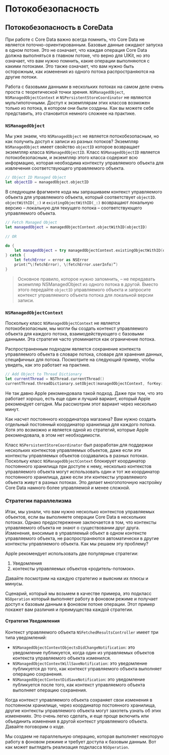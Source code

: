 # Потокобезопасность

## Потокобезопасность в CoreData
При работе с Core Data важно всегда помнить, что Core Data не является поточно-ориентированным. Базовые данные ожидают запуска в одном потоке. Это не означает, что каждая операция Core Data должна выполняться в главном потоке, что верно для UIKit, но это означает, что вам нужно помнить, какие операции выполняются с какими потоками. Это также означает, что вам нужно быть осторожным, как изменения из одного потока распространяются на другие потоки.

Работа с базовыми данными в нескольких потоках на самом деле очень проста с теоретической точки зрения. `NSManagedObject`, `NSManagedObjectContext` и `NSPersistentStoreCoordinator` не являются мультипоточными. Доступ к экземплярам этих классов возможен только из потока, в котором они были созданы. Как вы можете себе представить, это становится немного сложнее на практике.

### `NSManagedObject`
Мы уже знаем, что `NSManagedObject` не является потокобезопасным, но как получить доступ к записи из разных потоков? Экземпляр `NSManagedObject` имеет свойство `objectID` которое возвращает экземпляр класса `NSManagedObjectID`. Класс `NSManagedObjectID` является потокобезопасным, и экземпляр этого класса содержит всю информацию, которая необходима контексту управляемого объекта для извлечения соответствующего управляемого объекта.
```swift
// Object ID Managed Object
let objectID = managedObject.objectID
```
В следующем фрагменте кода мы запрашиваем контекст управляемого объекта для управляемого объекта, который соответствует `objectID`. `objectWithID(_:)` и `existingObjectWithID(_:)` возвращают локальную версию – локальную для текущего потока – соответствующего управляемого объекта.
```swift
// Fetch Managed Object
let managedObject = managedObjectContext.objectWithID(objectID)
 
// OR
 
do {
    let managedObject = try managedObjectContext.existingObjectWithID(objectID)
} catch {
    let fetchError = error as NSError
    print(“\(fetchError), \(fetchError.userInfo)”)
}
```
> Основное правило, которое нужно запомнить, – не передавать экземпляр NSManagedObject из одного потока в другой. Вместо этого передайте `objectID` управляемого объекта и запросите контекст управляемого объекта потока для локальной версии записи.

### `NSManagedObjectContext`
Поскольку класс `NSManagedObjectContext` не является потокобезопасным, мы могли бы создать контекст управляемого объекта для каждого потока, взаимодействующего с базовыми данными. Эта стратегия часто упоминается как ограничение потока.

Распространенным подходом является сохранение контекста управляемого объекта в словаре потока, словаре для хранения данных, специфичных для потока. Посмотрите на следующий пример, чтобы увидеть, как это работает на практике.
```swift
// Add Object to Thread Dictionary
let currentThread = NSThread.currentThread()
currentThread.threadDictionary.setObject(managedObjectContext, forKey: “managedObjectContext”)
```
Не так давно Apple рекомендовала такой подход. Даже при том, что это работает хорошо, есть еще один и лучший вариант, который Apple рекомендует сегодня. Мы рассмотрим этот вариант через несколько минут.

Как насчет постоянного координатора магазина? Вам нужно создать отдельный постоянный координатор хранилища для каждого потока. Хотя это возможно и является одной из стратегий, которые Apple рекомендовала, в этом нет необходимости.

Класс `NSPersistentStoreCoordinator` был разработан для поддержки нескольких контекстов управляемых объектов, даже если эти контексты управляемых объектов создавались в разных потоках. Поскольку класс `NSManagedObjectContext` блокирует координатор постоянного хранилища при доступе к нему, несколько контекстов управляемого объекта могут использовать один и тот же координатор постоянного хранилища, даже если эти контексты управляемого объекта живут в разных потоках. Это делает многопоточную настройку Core Data намного более управляемой и менее сложной.

### Стратегии параллелизма
Итак, мы узнали, что вам нужно несколько контекстов управляемых объектов, если вы выполняете операции Core Data в нескольких потоках. Однако предостережение заключается в том, что контексты управляемого объекта не знают о существовании друг друга. Изменения, вносимые в управляемый объект в одном контексте управляемого объекта, не распространяются автоматически в другие контексты управляемого объекта. Как мы решаем эту проблему?

Apple рекомендует использовать две популярные стратегии: 
1. Уведомления
2. контексты управляемых объектов «родитель-потомок». 

Давайте посмотрим на каждую стратегию и выясним их плюсы и минусы.

Сценарий, который мы возьмем в качестве примера, это подкласс `NSOperation` который выполняет работу в фоновом режиме и получает доступ к базовым данным в фоновом потоке операции. Этот пример покажет вам различия и преимущества каждой стратегии.

#### Стратегия Уведомления
Контекст управляемого объекта `NSFetchedResultsController` имеет три типа уведомлений:
- `NSManagedObjectContextObjectsDidChangeNotification`: это уведомление публикуется, когда один из управляемых объектов контекста управляемого объекта изменился.
- `NSManagedObjectContextWillSaveNotification`: это уведомление публикуется до того, как контекст управляемого объекта выполняет операцию сохранения.
- `NSManagedObjectContextDidSaveNotification`: это уведомление публикуется после того, как контекст управляемого объекта выполняет операцию сохранения.

Когда контекст управляемого объекта сохраняет свои изменения в постоянном хранилище, через координатор постоянного хранилища, другие контексты управляемого объекта могут захотеть узнать об этих изменениях. Это очень легко сделать, и еще проще включить или объединить изменения в другой контекст управляемого объекта. Давайте поговорим о коде.

Мы создаем не параллельную операцию, которая выполняет некоторую работу в фоновом режиме и требует доступа к базовым данным. Вот как может выглядеть реализация подкласса `NSOperation`.
